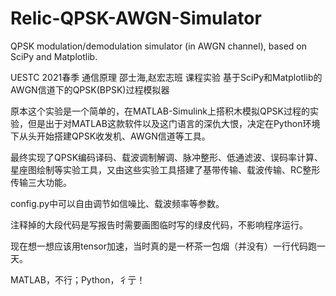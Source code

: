 # Relic-QPSK-AWGN-Simulator

QPSK modulation/demodulation simulator (in AWGN channel), based on SciPy and Matplotlib.

UESTC 2021春季 通信原理 邵士海,赵宏志班 课程实验 基于SciPy和Matplotlib的AWGN信道下的QPSK(BPSK)过程模拟器

原本这个实验是一个简单的，在MATLAB-Simulink上搭积木模拟QPSK过程的实验，但是出于对MATLAB这款软件以及这门语言的深仇大恨，决定在Python环境下从头开始搭建QPSK收发机、AWGN信道等工具。

最终实现了QPSK编码译码、载波调制解调、脉冲整形、低通滤波、误码率计算、星座图绘制等实验工具，又由这些实验工具搭建了基带传输、载波传输、RC整形传输三大功能。

config.py中可以自由调节如信噪比、载波频率等参数。

注释掉的大段代码是写报告时需要画图临时写的绿皮代码，不影响程序运行。

现在想一想应该用tensor加速，当时真的是一杯茶一包烟（并没有）一行代码跑一天。

MATLAB，不行；Python，彳亍！